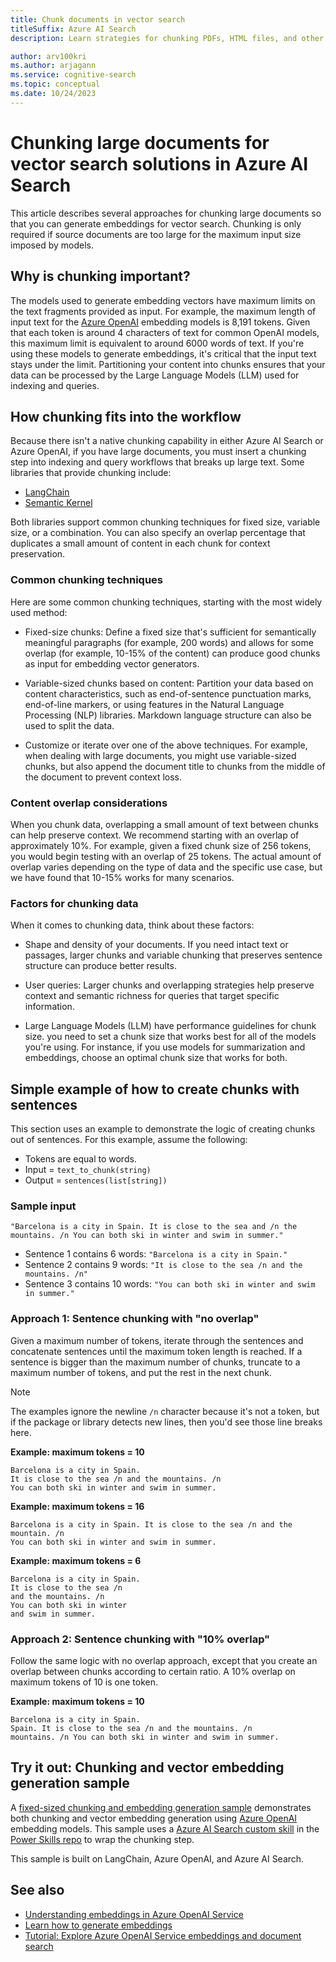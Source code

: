 ```yaml
---
title: Chunk documents in vector search
titleSuffix: Azure AI Search
description: Learn strategies for chunking PDFs, HTML files, and other large documents for vectors and search indexing and query workloads.

author: arv100kri
ms.author: arjagann
ms.service: cognitive-search
ms.topic: conceptual
ms.date: 10/24/2023
---
```


# Chunking large documents for vector search solutions in Azure AI Search

This article describes several approaches for chunking large documents so that you can generate embeddings for vector search. Chunking is only required if source documents are too large for the maximum input size imposed by models. 

## Why is chunking important?

The models used to generate embedding vectors have maximum limits on the text fragments provided as input. For example, the maximum length of input text for the [Azure OpenAI](/azure/ai-services/openai/how-to/embeddings) embedding models is 8,191 tokens. Given that each token is around 4 characters of text for common OpenAI models, this maximum limit is equivalent to around 6000 words of text. If you're using these models to generate embeddings, it's critical that the input text stays under the limit. Partitioning your content into chunks ensures that your data can be processed by the Large Language Models (LLM) used for indexing and queries. 

## How chunking fits into the workflow

Because there isn't a native chunking capability in either Azure AI Search or Azure OpenAI, if you have large documents, you must insert a chunking step into indexing and query workflows that breaks up large text. Some libraries that provide chunking include:

+ [LangChain](https://python.langchain.com/en/latest/index.html)
+ [Semantic Kernel](https://github.com/microsoft/semantic-kernel)

Both libraries support common chunking techniques for fixed size, variable size, or a combination. You can also specify an overlap percentage that duplicates a small amount of content in each chunk for context preservation.

### Common chunking techniques

Here are some common chunking techniques, starting with the most widely used method:

+ Fixed-size chunks: Define a fixed size that's sufficient for semantically meaningful paragraphs (for example, 200 words) and allows for some overlap (for example, 10-15% of the content) can produce good chunks as input for embedding vector generators.

+ Variable-sized chunks based on content: Partition your data based on content characteristics, such as end-of-sentence punctuation marks, end-of-line markers, or using features in the Natural Language Processing (NLP) libraries. Markdown language structure can also be used to split the data.

+ Customize or iterate over one of the above techniques. For example, when dealing with large documents, you might use variable-sized chunks, but also append the document title to chunks from the middle of the document to prevent context loss.

### Content overlap considerations

When you chunk data, overlapping a small amount of text between chunks can help preserve context. We recommend starting with an overlap of approximately 10%. For example, given a fixed chunk size of 256 tokens, you would begin testing with an overlap of 25 tokens. The actual amount of overlap varies depending on the type of data and the specific use case, but we have found that 10-15% works for many scenarios.

### Factors for chunking data

When it comes to chunking data, think about these factors:

+ Shape and density of your documents. If you need intact text or passages, larger chunks and variable chunking that preserves sentence structure can produce better results.

+ User queries: Larger chunks and overlapping strategies help preserve context and semantic richness for queries that target specific information.

+ Large Language Models (LLM) have performance guidelines for chunk size. you need to set a chunk size that works best for all of the models you're using. For instance, if you use models for summarization and embeddings, choose an optimal chunk size that works for both.

## Simple example of how to create chunks with sentences

This section uses an example to demonstrate the logic of creating chunks out of sentences. For this example, assume the following:

+ Tokens are equal to words.
+ Input = `text_to_chunk(string)`
+ Output = `sentences(list[string])`

### Sample input

`"Barcelona is a city in Spain. It is close to the sea and /n the mountains. /n You can both ski in winter and swim in summer."`

+ Sentence 1 contains 6 words: `"Barcelona is a city in Spain."`
+ Sentence 2 contains 9 words: `"It is close to the sea /n and the mountains. /n"`
+ Sentence 3 contains 10 words: `"You can both ski in winter and swim in summer."`

### Approach 1: Sentence chunking with "no overlap"

Given a maximum number of tokens, iterate through the sentences and concatenate sentences until the maximum token length is reached. If a sentence is bigger than the maximum number of chunks, truncate to a maximum number of tokens, and put the rest in the next chunk.

> [!NOTE]
> The examples ignore the newline `/n` character because it's not a token, but if the package or library detects new lines, then you'd see those line breaks here.

**Example: maximum tokens = 10**

```
Barcelona is a city in Spain.
It is close to the sea /n and the mountains. /n
You can both ski in winter and swim in summer.
```

**Example: maximum tokens = 16**

```
Barcelona is a city in Spain. It is close to the sea /n and the mountain. /n
You can both ski in winter and swim in summer.
```

**Example: maximum tokens = 6**

```
Barcelona is a city in Spain.
It is close to the sea /n
and the mountains. /n
You can both ski in winter
and swim in summer.
```

### Approach 2: Sentence chunking with "10% overlap"

Follow the same logic with no overlap approach, except that you create an overlap between chunks according to certain ratio.
A 10% overlap on maximum tokens of 10 is one token.

**Example: maximum tokens = 10**

```
Barcelona is a city in Spain.
Spain. It is close to the sea /n and the mountains. /n 
mountains. /n You can both ski in winter and swim in summer.
```

## Try it out: Chunking and vector embedding generation sample

A [fixed-sized chunking and embedding generation sample](https://github.com/Azure-Samples/azure-search-power-skills/blob/main/Vector/EmbeddingGenerator/README.md) demonstrates both chunking and vector embedding generation using [Azure OpenAI](/azure/ai-services/openai/) embedding models. This sample uses a [Azure AI Search custom skill](cognitive-search-custom-skill-web-api.md) in the [Power Skills repo](https://github.com/Azure-Samples/azure-search-power-skills/tree/main#readme) to wrap the chunking step.

This sample is built on LangChain, Azure OpenAI, and Azure AI Search.

## See also

+ [Understanding embeddings in Azure OpenAI Service](/azure/ai-services/openai/concepts/understand-embeddings)
+ [Learn how to generate embeddings](/azure/ai-services/openai/how-to/embeddings?tabs=console)
+ [Tutorial: Explore Azure OpenAI Service embeddings and document search](/azure/ai-services/openai/tutorials/embeddings?tabs=command-line)
